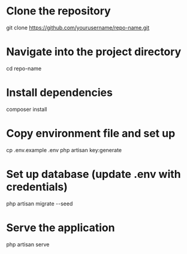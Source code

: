 # Clone the repository
git clone https://github.com/yourusername/repo-name.git

# Navigate into the project directory
cd repo-name

# Install dependencies
composer install

# Copy environment file and set up
cp .env.example .env
php artisan key:generate

# Set up database (update .env with credentials)
php artisan migrate --seed

# Serve the application
php artisan serve
